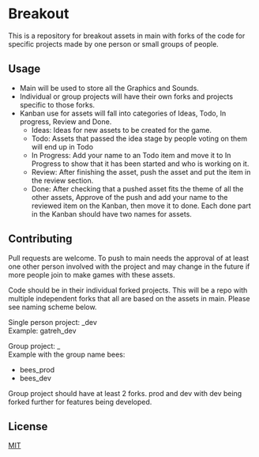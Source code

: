 # Breakout

This is a repository for breakout assets in main with forks of the code for specific projects made by one person or small groups of people.

## Usage

 - Main will be used to store all the Graphics and Sounds.
 - Individual or group projects will have their own forks and projects specific to those forks.
 - Kanban use for assets will fall into categories of Ideas, Todo, In progress, Review and Done.
    - Ideas: Ideas for new assets to be created for the game.
    - Todo: Assets that passed the idea stage by people voting on them will end up in Todo
    - In Progress: Add your name to an Todo item and move it to In Progress to show that it has been started and who is working on it.
    - Review: After finishing the asset, push the asset and put the item in the review section.
    - Done: After checking that a pushed asset fits the theme of all the other assets, Approve of the push and add your name to the reviewed item on the Kanban, then move it to done. Each done part in the Kanban should have two names for assets.

## Contributing

Pull requests are welcome. To push to main needs the approval of at least one other person involved with the project and may change in the future if more people join to make games with these assets.

Code should be in their individual forked projects. This will be a repo with multiple independent forks that all are based on the assets in main. Please see naming scheme below.

Single person project: <name>_dev  
Example: gatreh_dev

Group project: <group name>_<fork>  
Example with the group name bees:
 - bees_prod
 - bees_dev  

Group project should have at least 2 forks. prod and dev with dev being forked further for features being developed.

## License

[MIT](https://choosealicense.com/licenses/mit/)
